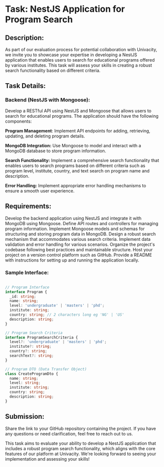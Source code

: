 # Task: NestJS Application for Program Search

## Description:
As part of our evaluation process for potential collaboration with Univacity, we invite you to showcase your expertise in developing a NestJS application that enables users to search for educational programs offered by various institutes. This task will assess your skills in creating a robust search functionality based on different criteria.

## Task Details:

### Backend (NestJS with Mongoose):
Develop a RESTful API using NestJS and Mongoose that allows users to search for educational programs. The application should have the following components:

**Program Management**: Implement API endpoints for adding, retrieving, updating, and deleting program details.

**MongoDB Integration:** Use Mongoose to model and interact with a MongoDB database to store program information.

**Search Functionality:** Implement a comprehensive search functionality that enables users to search programs based on different criteria such as program level, institute, country, and text search on program name and description.

**Error Handling:** Implement appropriate error handling mechanisms to ensure a smooth user experience.

## Requirements:

Develop the backend application using NestJS and integrate it with MongoDB using Mongoose.
Define API routes and controllers for managing program information.
Implement Mongoose models and schemas for structuring and storing program data in MongoDB.
Design a robust search mechanism that accommodates various search criteria.
Implement data validation and error handling for various scenarios.
Organize the project's codebase following best practices and maintainable structure.
Host your project on a version control platform such as GitHub.
Provide a README with instructions for setting up and running the application locally.

### Sample Interface:

```typescript

// Program Interface
interface Program {
  _id: string;
  name: string;
  level: 'undergraduate' | 'masters' | 'phd';
  institute: string;
  country: string; // 2 characters long eg 'NG' | 'US'
  description: string;
}

// Program Search Criteria
interface ProgramSearchCriteria {
  level?: 'undergraduate' | 'masters' | 'phd';
  institute?: string;
  country?: string;
  searchText?: string;
}

// Program DTO (Data Transfer Object)
class CreateProgramDto {
  name: string;
  level: string;
  institute: string;
  country: string;
  description: string;
}
```
## Submission:
Share the link to your GitHub repository containing the project. If you have any questions or need clarification, feel free to reach out to us.

This task aims to evaluate your ability to develop a NestJS application that includes a robust program search functionality, which aligns with the core features of our platform at Univacity. We're looking forward to seeing your implementation and assessing your skills!




